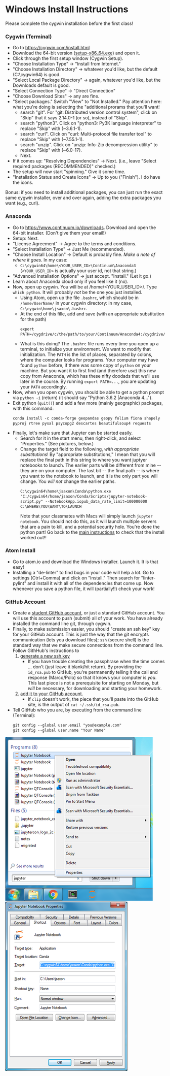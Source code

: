 # Windows Install Instructions

Please complete the cygwin installation before the first class!

### Cygwin (Terminal)

* Go to https://cygwin.com/install.html
* Download the 64-bit version ([setup-x86_64.exe](https://cygwin.com/setup-x86_64.exe)) and open it.
* Click through the first setup window (Cygwin Setup).
* "Choose Installation Type" → "Install from Internet."
* "Choose Installation Directory" → whatever you'd like, but the default (C:\cygwin64) is good.
* "Select Local Package Directory" → again, whatever you'd like, but the Downloads default  is good.
* "Select Connection Type" → "Direct Connection"
* "Choose Download Sites" → any are fine.
* "Select packages."  Switch "View" to "Not Installed."  Pay attention here: what you're doing is selecting the "additional prorams that you'll want!  
   * search "git".  For "git: Distributed version control system", click on "Skip" that it says 2.14.0-1 (or so), instead of "Skip".
   * search "python3".  Click on "python3: Py3K language interpreter" to replace "Skip" with (~3.6.1-1).
   * search "curl".  Click on "curl: Multi-protocol file transfer tool" to replace "Skip" with (~7.55.1-1).
   * search "unzip".  Click on "unzip: Info-Zip decompression utility" to replace "Skip" with (~6.0-17).
   * Next.
* If it comes up: "Resolving Dependencies" → Next.  (i.e., leave "Select required packages (RECOMMENDED)" checked.)
* The setup will now start "spinning."  Give it some time.
* "Installation Status and Create Icons" → Up to you ("Finish").  I do have the icons.

Bonus: if you need to install additional packages, you can just run the exact same cygwin installer, over and over again, adding the extra packages you want (e.g., curl).

### Anaconda
* Go to https://www.continuum.io/downloads.  Download and open the 64-bit installer.  (Don't give them your email!)
* Setup: Next.
* "License Agreement" → Agree to the terms and conditions.
* "Select Installation Type" → Just Me (recommended).
* "Choose Install Location" → Default is probably fine.  *Make a note of where it goes.*  In my case:
   * `C:\cygwin64\home\<YOUR_USER_ID>\Continuum\Anaconda3`  (`<YOUR_USER_ID>` is actually your user id, not that string.)
* "Advanced Installation Options" → just accept. "Install."  (Let it go.)
* Learn about Anaconda cloud only if you feel like it (no).
* Now, open up cygwin.  You will be at /home/\<YOUR_USER_ID\>/.  Type `which python`.  It will probably _not_ be the one you just installed.
   * Using Atom, open up the file `.bashrc`, which should be in `/home/UserName/` in your cygwin directory: in my case, `C:\cygwin\home\jsaxon\.bashrc`.
   * At the end of this fille, add and save (with an appropriate substitution for the path)
      ```
      export PATH=/cygdrive/c/the/path/to/your/Continuum/Anaconda4:/cygdrive/c/the/path/to/your/Continuum/Anaconda4/Scripts:$PATH
      ```
   * What is this doing?  The `.bashrc` file runs every time you open up a terminal, to initialize your environment.  We want to modify that initialization.  The `PATH` is the list of places, separated by colons, where the computer looks for programs.  Your computer may have found `python` before, if there was some copy of `python` on your machine.  But you want it to first find (and therefore _use_) this new copy from Anaconda, which has these nifty doodads that we'll use later in the course.  By running `export PATH=...`, you are updating your `PATH` accordingly.  
* Now, when you open cygwin, you should be able to get a python prompt via `python -i` (return) (it should say "Python 3.6.2 |Anaconda 4...").
* Exit python (`quit()`) and add a few more (mainly geographic) packages, with this command:
  ```
  conda install -c conda-forge geopandas geopy folium fiona shapely pyproj rtree pysal psycopg2 descartes beautifulsoup4 requests
  ```
* Finally, let's make sure that Jupyter can be started easily.
  * Search for it in the start menu, then right-click, and select "Properties."  (See pictures, below.)
  * Change the target field to the following, _with appropriate substitutions_!  By "appropriate substitutions," I mean that you will replace the final path in this string to where you want juptyer notebooks to launch.
    The earlier parts will be different from mine -- they are on your computer.
    The last bit -- the final path -- is where you want to the notebook to launch, and it is the only part you will change.
    You _will not_ change the earlier paths.
    ```
    C:\cygwin64\home\jsaxon\Conda\python.exe "C:/cygwin64/home/jsaxon/Conda/Scripts/jupyter-notebook-script.py" --NotebookApp.iopub_data_rate_limit=100000000 C:\WHERE\YOU\WANT\TO\LAUNCH
    ```
    Note that your classmates with Macs will simply launch `jupyter notebook`.  You should not do this, as it will launch multiple servers that are a pain to kill, and a potential security hole.
You're done the python part!  Go back to the [main instructions](README.md) to check that the install worked out!!

### Atom Install
* Go to atom.io and download the Windows installer.  Launch it.  It is that easy!
* Installing a "de-linter" to find bugs in your code will help a lot.  Go to settings (Ctrl+Comma) and click on "Install."  Then search for "linter-pylint" and install it with all of the dependencies that come up.  Now whenever you save a python file, it will (partially!!) check your work!

### GitHub Account
* Create a [student GitHub account](https://education.github.com/pack), or just a standard GitHub account.  You will use this account to push (submit) all of your work.
  You have already installed the command line git, through cygwin.
* Finally, to make submission easier, you should "create an ssh key" key for your GitHub account.
  This is just the way that the git encrypts communication (lets you download files);
    `ssh` (secure shell) is the standard way that we make secure connections from the command line.
  Follow GithHub's instructions to 
   1. [generate a new ssh key](https://help.github.com/articles/generating-a-new-ssh-key-and-adding-it-to-the-ssh-agent/#platform-windows)
      * If you have trouble creating the passphrase when the time comes ... don't (just leave it blank/hit return).  By providing the `id_rsa.pub` to GitHub, you're permanently telling it the call and response (Marco/Polo) so that it knows your computer is _you_.  This last piece is not a prerequisite for starting on Monday, but _will_ be necessary, for downloading and starting your homework.
   2. [add it to your GitHub account](https://help.github.com/articles/adding-a-new-ssh-key-to-your-github-account/#platform-windows).
      * If `clip` doesn't work, the piece that you'll paste into the GitHub site, is the output of `cat ~/.ssh/id_rsa.pub`.
* Tell GitHub who you are, by executing from the command line (Terminal):
  ```
  git config --global user.email "you@example.com"
  git config --global user.name "Your Name"
  ```

![Start](img/jupyter_start.png?raw=true "Start")
![Properties](img/jupyter_properties.png?raw=true "Properties")

